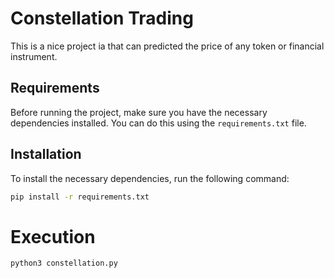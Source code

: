 # Constellation Trading

This is a nice project ia that can predicted the price of any token or financial instrument.

## Requirements
Before running the project, make sure you have the necessary dependencies installed. You can do this using the `requirements.txt` file.


## Installation
To install the necessary dependencies, run the following command:

```sh
pip install -r requirements.txt
```

# Execution
```sh
python3 constellation.py
```
